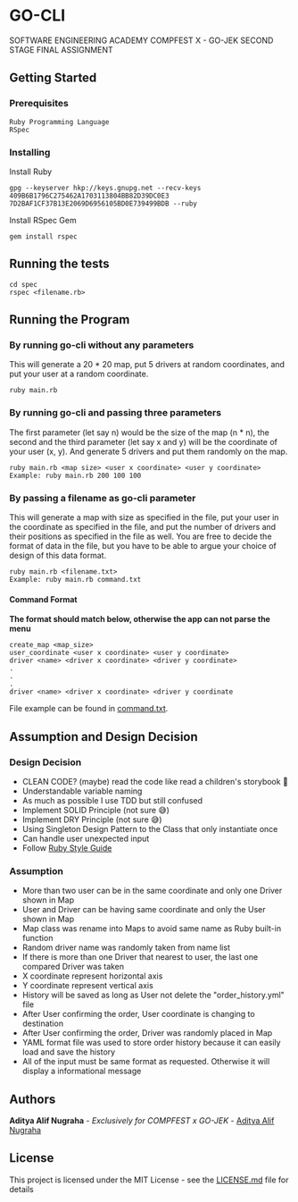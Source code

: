 # GO-CLI
SOFTWARE ENGINEERING ACADEMY COMPFEST X - GO-JEK SECOND STAGE FINAL ASSIGNMENT

## Getting Started
### Prerequisites

```
Ruby Programming Language
RSpec
```

### Installing
Install Ruby

```
gpg --keyserver hkp://keys.gnupg.net --recv-keys 409B6B1796C275462A1703113804BB82D39DC0E3 7D2BAF1CF37B13E2069D6956105BD0E739499BDB --ruby
```

Install RSpec Gem

```
gem install rspec
```

## Running the tests

```
cd spec
rspec <filename.rb>
```

## Running the Program
### By running go-cli without any parameters
This will generate a 20 * 20 map, put 5 drivers at random coordinates, and put your user at a random coordinate.
```
ruby main.rb
```

### By running go-cli and passing three parameters
The first parameter (let say n) would be the size of the map (n * n), the second and the third parameter (let say x and y) will be the coordinate of your user (x, y). And generate 5 drivers and put them randomly on the map.
```
ruby main.rb <map size> <user x coordinate> <user y coordinate>
Example: ruby main.rb 200 100 100
```

### By passing a filename as go-cli parameter
This will generate a map with size as specified in the file, put your user in the coordinate as specified in the file, and put the number of drivers and their positions as specified in the file as well. You are free to decide the format of data in the file, but you have to be able to argue your choice of design of this data format.
```
ruby main.rb <filename.txt>
Example: ruby main.rb command.txt
```

#### Command Format
**The format should match below, otherwise the app can not parse the menu**
```
create_map <map_size>
user_coordinate <user x coordinate> <user y coordinate>
driver <name> <driver x coordinate> <driver y coordinate>
.
.
.
driver <name> <driver x coordinate> <driver y coordinate
```

File example can be found in [command.txt](command.txt).

## Assumption and Design Decision

### Design Decision
* CLEAN CODE? (maybe) read the code like read a children's storybook :baby:
* Understandable variable naming
* As much as possible I use TDD but still confused
* Implement SOLID Principle (not sure :sweat_smile:)
* Implement DRY Principle (not sure :sweat_smile:)
* Using Singleton Design Pattern to the Class that only instantiate once
* Can handle user unexpected input
* Follow [Ruby Style Guide](https://github.com/github/rubocop-github/blob/master/STYLEGUIDE.md)

### Assumption
* More than two user can be in the same coordinate and only one Driver shown in Map 
* User and Driver can be having same coordinate and only the User shown in Map
* Map class was rename into Maps to avoid same name as Ruby built-in function
* Random driver name was randomly taken from name list
* If there is more than one Driver that nearest to user, the last one compared Driver was taken
* X coordinate represent horizontal axis
* Y coordinate represent vertical axis
* History will be saved as long as User not delete the "order_history.yml" file
* After User confirming the order, User coordinate is changing to destination
* After User confirming the order, Driver was randomly placed in Map
* YAML format file was used to store order history because it can easily load and save the history
* All of the input must be same format as requested. Otherwise it will display a informational message  


## Authors
**Aditya Alif Nugraha** - *Exclusively for COMPFEST x GO-JEK* - [Aditya Alif Nugraha](https://adityaalifn.github.io)


## License
This project is licensed under the MIT License - see the [LICENSE.md](LICENSE.md) file for details

